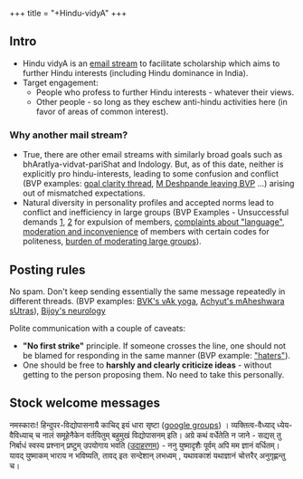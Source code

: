 +++
title = "+Hindu-vidyA"
+++

## Intro
- Hindu vidyA is an [email stream](https://groups.google.com/g/hindu-vidya/) to facilitate scholarship which aims to further Hindu interests (including Hindu dominance in India). 
- Target engagement:
  - People who profess to further Hindu interests - whatever their views.
  - Other people - so long as they eschew anti-hindu activities here (in favor of areas of common interest).

### Why another mail stream?
- True, there are other email streams with similarly broad goals such as bhAratIya-vidvat-pariShat and Indology. But, as of this date, neither is explicitly pro hindu-interests, leading to some confusion and conflict (BVP examples: [goal clarity thread](https://groups.google.com/g/bvparishat/c/wcbrBGchR-E), [M Deshpande leaving BVP](https://groups.google.com/g/bvparishat/c/m0WsHOqu39M/m/d7ky6VRMAAAJ) ...) arising out of mismatched expectations. 
- Natural diversity in personality profiles and accepted norms lead to conflict and inefficiency in large groups (BVP Examples - Unsuccessful demands [1](https://groups.google.com/g/bvparishat/c/m0WsHOqu39M/m/o_4SEVlVAAAJ), [2](https://groups.google.com/g/bvparishat/c/n-E8zXKBnNM/m/Y3HwjYZqAAAJ) for expulsion of members, [complaints about "language"](https://groups.google.com/g/bvparishat/c/m0WsHOqu39M/m/cA7bwBJUAAAJ), [moderation and inconvenience](https://groups.google.com/g/bvparishat/c/Oa1JM_7ppE4/m/n9GxUBjfAAAJ) of members with certain codes for politeness, [burden of moderating large groups](https://groups.google.com/g/bvparishat/c/m0WsHOqu39M/m/eJIri-u7AwAJ)).

## Posting rules
No spam. Don't keep sending essentially the same message repeatedly in different threads. (BVP examples: [BVK's vAk yoga](https://groups.google.com/g/bvparishat/search?q=vAk%20yoga), [Achyut's mAheshwara sUtras](https://groups.google.com/g/bvparishat/search?q=Maheshwara%20sutras)), [Bijoy's neurology](https://groups.google.com/g/bvparishat/search?q=neurology)

Polite communication with a couple of caveats:

- **"No first strike"** principle. If someone crosses the line, one should not be blamed for responding in the same manner (BVP example: ["haters"](https://groups.google.com/g/bvparishat/c/m0WsHOqu39M/m/Xmoxf0k9AAAJ)).
- One should be free to **harshly and clearly criticize ideas** - without getting to the person proposing them. No need to take this personally.

## Stock welcome messages
नमस्काराः! हिन्दुपर-विद्योपासनायै काचिद् इयं धारा सृष्टा ([google groups](https://groups.google.com/g/hindu-vidya)) । व्यक्तित्व-वैध्याद् ध्येय-वैविध्याच् च नालं समूहेनैकेन वर्तयितुम् बहुमुखं विद्योपासनम् इति। अग्रे कथं वर्धेतेति न जाने - सद्यस् तु निर्बाधं स्वस्य प्रश्नान् प्रष्टुम् उपयोगाय भवति ([उदाहरणम्](https://groups.google.com/g/hindu-vidya/c/-Zac55JJdXk)) - ननु युष्मादृशैः पूर्वम् अपि मम ज्ञानं वर्धितम्। यावद् युष्माकम् भाराय न भविष्यति, तावद् इतः सन्देशान् लभध्वम् , यथावकाशं यथाज्ञानं चोत्तरैर् अनुगृह्णन्तु च।
